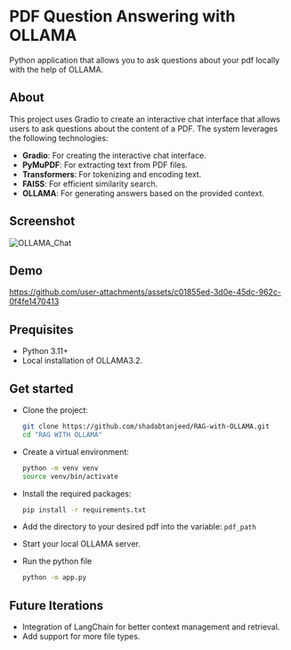 # PDF Question Answering with OLLAMA

Python application that allows you to ask questions about your pdf locally with the help of OLLAMA.

## About

This project uses Gradio to create an interactive chat interface that allows users to ask questions about the content of a PDF. The system leverages the following technologies:

- **Gradio**: For creating the interactive chat interface.
- **PyMuPDF**: For extracting text from PDF files.
- **Transformers**: For tokenizing and encoding text.
- **FAISS**: For efficient similarity search.
- **OLLAMA**: For generating answers based on the provided context.

## Screenshot

![OLLAMA_Chat](https://github.com/user-attachments/assets/d839569b-a7d2-4357-81bc-53a0c95b5183)

## Demo
https://github.com/user-attachments/assets/c01855ed-3d0e-45dc-962c-0f4fe1470413

## Prequisites
* Python 3.11+
* Local installation of OLLAMA3.2.

## Get started

* Clone the project:
  ```bash
  git clone https://github.com/shadabtanjeed/RAG-with-OLLAMA.git
  cd "RAG WITH OLLAMA"
  ```

* Create a virtual environment:
  ```bash
  python -m venv venv
  source venv/bin/activate
  ```

* Install the required packages:
  ```bash
  pip install -r requirements.txt
  ```

* Add the directory to your desired pdf into the variable: `pdf_path`

* Start your local OLLAMA server.

* Run the python file
  ```bash
  python -m app.py
  ```

## Future Iterations
* Integration of LangChain for better context management and retrieval.
* Add support for more file types.
